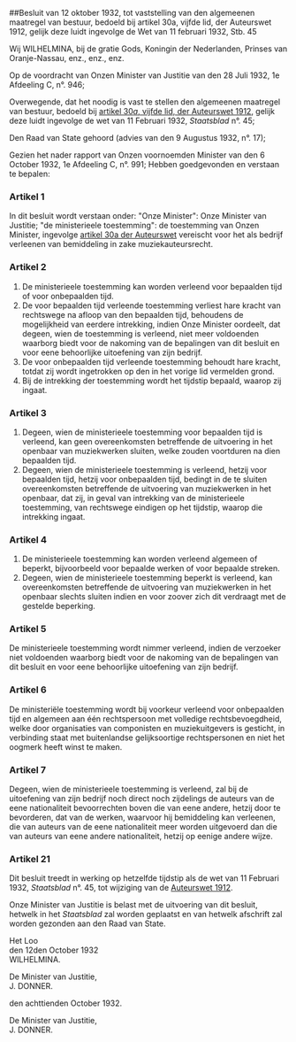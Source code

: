 <meta http-equiv='Content-Type' content='text/html; charset=utf-8' />

##Besluit van 12 oktober 1932, tot vaststelling van den algemeenen maatregel van bestuur, bedoeld bij artikel 30a, vijfde lid, der Auteurswet 1912, gelijk deze luidt ingevolge de Wet van 11 februari 1932, Stb. 45 

Wij WILHELMINA, bij de gratie Gods, Koningin der Nederlanden, Prinses van Oranje-Nassau, enz., enz., enz. 

Op de voordracht van Onzen Minister van Justitie van den 28 Juli 1932, 1e Afdeeling C, n°. 946; 

Overwegende, dat het noodig is vast te stellen den algemeenen maatregel van bestuur, bedoeld bij [artikel 30*a*, vijfde lid, der Auteurswet 1912](../../../../../wet/auteurswet/BWBR0001886/README.md), gelijk deze luidt ingevolge de wet van 11 Februari 1932, *Staatsblad* n°. 45; 

Den Raad van State gehoord (advies van den 9 Augustus 1932, n°. 17); 

Gezien het nader rapport van Onzen voornoemden Minister van den 6 October 1932, 1e Afdeeling C, n°. 991; 
Hebben goedgevonden en verstaan te bepalen:     

### Artikel  1  

In dit besluit wordt verstaan onder:  "Onze Minister": Onze Minister van Justitie;  "de ministerieele toestemming": de toestemming van Onzen Minister, ingevolge [artikel 30a der Auteurswet](../../../../../wet/auteurswet/BWBR0001886/README.md) vereischt voor het als bedrijf verleenen van bemiddeling in zake muziekauteursrecht.  

### Artikel  2  

1.  De ministerieele toestemming kan worden verleend voor bepaalden tijd of voor onbepaalden tijd.    
2.  De voor bepaalden tijd verleende toestemming verliest hare kracht van rechtswege na afloop van den bepaalden tijd, behoudens de mogelijkheid van eerdere intrekking, indien Onze Minister oordeelt, dat degeen, wien de toestemming is verleend, niet meer voldoenden waarborg biedt voor de nakoming van de bepalingen van dit besluit en voor eene behoorlijke uitoefening van zijn bedrijf.    
3.  De voor onbepaalden tijd verleende toestemming behoudt hare kracht, totdat zij wordt ingetrokken op den in het vorige lid vermelden grond.    
4.  Bij de intrekking der toestemming wordt het tijdstip bepaald, waarop zij ingaat.   

### Artikel  3  

1.  Degeen, wien de ministerieele toestemming voor bepaalden tijd is verleend, kan geen overeenkomsten betreffende de uitvoering in het openbaar van muziekwerken sluiten, welke zouden voortduren na dien bepaalden tijd.    
2.  Degeen, wien de ministerieele toestemming is verleend, hetzij voor bepaalden tijd, hetzij voor onbepaalden tijd, bedingt in de te sluiten overeenkomsten betreffende de uitvoering van muziekwerken in het openbaar, dat zij, in geval van intrekking van de ministerieele toestemming, van rechtswege eindigen op het tijdstip, waarop die intrekking ingaat.   

### Artikel  4  

1.  De ministerieele toestemming kan worden verleend algemeen of beperkt, bijvoorbeeld voor bepaalde werken of voor bepaalde streken.    
2.  Degeen, wien de ministerieele toestemming beperkt is verleend, kan overeenkomsten betreffende de uitvoering van muziekwerken in het openbaar slechts sluiten indien en voor zoover zich dit verdraagt met de gestelde beperking.   

### Artikel  5  

De ministerieele toestemming wordt nimmer verleend, indien de verzoeker niet voldoenden waarborg biedt voor de nakoming van de bepalingen van dit besluit en voor eene behoorlijke uitoefening van zijn bedrijf.  

### Artikel  6  

De ministeriële toestemming wordt bij voorkeur verleend voor onbepaalden tijd en algemeen aan één rechtspersoon met volledige rechtsbevoegdheid, welke door organisaties van componisten en muziekuitgevers is gesticht, in verbinding staat met buitenlandse gelijksoortige rechtspersonen en niet het oogmerk heeft winst te maken.  

### Artikel  7  

Degeen, wien de ministerieele toestemming is verleend, zal bij de uitoefening van zijn bedrijf noch direct noch zijdelings de auteurs van de eene nationaliteit bevoorrechten boven die van eene andere, hetzij door te bevorderen, dat van de werken, waarvoor hij bemiddeling kan verleenen, die van auteurs van de eene nationaliteit meer worden uitgevoerd dan die van auteurs van eene andere nationaliteit, hetzij op eenige andere wijze.  

### Artikel  21  

Dit besluit treedt in werking op hetzelfde tijdstip als de wet van 11 Februari 1932, *Staatsblad* n°. 45, tot wijziging van de [Auteurswet 1912](../../../../../wet/auteurswet/BWBR0001886/README.md).  

Onze Minister van Justitie is belast met de uitvoering van dit besluit, hetwelk in het *Staatsblad* zal worden geplaatst en van hetwelk afschrift zal worden gezonden aan den Raad van State.    

Het Loo  
den 12den October 1932   
WILHELMINA.   

De Minister van Justitie,  
J. DONNER.    

den achttienden October 1932.  

De Minister van Justitie,  
J. DONNER.     

